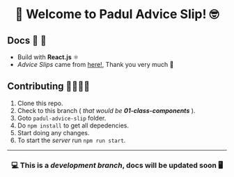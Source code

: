 <div align="center">
  <h1>
   🤩 Welcome to Padul Advice Slip! 🤓
  </h1>
</div>

## Docs 📝 📕

  - Build with **React.js** ⚛️
  - _Advice Slips_ came from [here!](https://api.adviceslip.com/), Thank you very much 🤩

## Contributing 🤜🏼🤛🏼

  1. Clone this repo.
  2. Check to this branch ( _that would be **01-class-components**_ ).
  3. Goto `padul-advice-slip` folder.
  4. Do `npm install` to get all depedencies.
  5. Start doing any changes.
  6. To start the _server_ run `npm run start`.

---

<div align="center">
  <h3>💻 This is a <i>development branch</i>, docs will be updated soon 🖥</h3>
</div>
